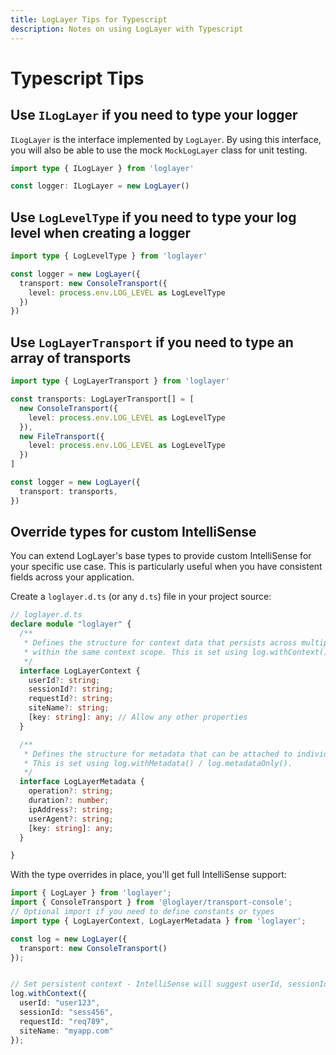```yaml
---
title: LogLayer Tips for Typescript
description: Notes on using LogLayer with Typescript
---
```


# Typescript Tips

## Use `ILogLayer` if you need to type your logger

`ILogLayer` is the interface implemented by `LogLayer`. By using this interface,
you will also be able to use the mock `MockLogLayer` class for unit testing.

```typescript
import type { ILogLayer } from 'loglayer'

const logger: ILogLayer = new LogLayer()
```

## Use `LogLevelType` if you need to type your log level when creating a logger

```typescript
import type { LogLevelType } from 'loglayer'

const logger = new LogLayer({ 
  transport: new ConsoleTransport({
    level: process.env.LOG_LEVEL as LogLevelType
  })
})
```

## Use `LogLayerTransport` if you need to type an array of transports

```typescript
import type { LogLayerTransport } from 'loglayer'

const transports: LogLayerTransport[] = [
  new ConsoleTransport({
    level: process.env.LOG_LEVEL as LogLevelType
  }),
  new FileTransport({
    level: process.env.LOG_LEVEL as LogLevelType
  })
]

const logger = new LogLayer({ 
  transport: transports,
})
```

## Override types for custom IntelliSense

You can extend LogLayer's base types to provide custom IntelliSense for your specific use case. This is particularly useful when you have consistent fields across your application.

Create a `loglayer.d.ts` (or any `d.ts`) file in your project source:

```typescript
// loglayer.d.ts
declare module "loglayer" {
  /**
   * Defines the structure for context data that persists across multiple log entries 
   * within the same context scope. This is set using log.withContext().
   */
  interface LogLayerContext {
    userId?: string;
    sessionId?: string;
    requestId?: string;
    siteName?: string;
    [key: string]: any; // Allow any other properties
  }

  /**
   * Defines the structure for metadata that can be attached to individual log entries. 
   * This is set using log.withMetadata() / log.metadataOnly().
   */
  interface LogLayerMetadata {
    operation?: string;
    duration?: number;
    ipAddress?: string;
    userAgent?: string;
    [key: string]: any; 
  }

}
```

With the type overrides in place, you'll get full IntelliSense support:

```typescript
import { LogLayer } from 'loglayer';
import { ConsoleTransport } from '@loglayer/transport-console';
// Optional import if you need to define constants or types
import type { LogLayerContext, LogLayerMetadata } from 'loglayer';

const log = new LogLayer({
  transport: new ConsoleTransport()
});


// Set persistent context - IntelliSense will suggest userId, sessionId, requestId, siteName
log.withContext({
  userId: "user123",
  sessionId: "sess456", 
  requestId: "req789",
  siteName: "myapp.com"
});
```

